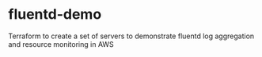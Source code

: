 # fluentd-demo
Terraform to create a set of servers to demonstrate fluentd log aggregation and resource monitoring in AWS
